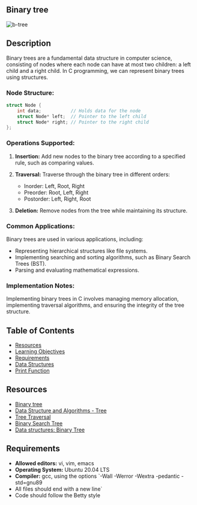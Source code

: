 ## Binary tree
![b-tree](https://github.com/ayoub22222222/binary_trees/assets/79339502/d2879cd8-7d9f-4bff-99b6-d64304a6f5a7)
## Description

Binary trees are a fundamental data structure in computer science, consisting of nodes where each node can have at most two children: a left child and a right child. In C programming, we can represent binary trees using structures.

### Node Structure:
```c
struct Node {
    int data;           // Holds data for the node
    struct Node* left;  // Pointer to the left child
    struct Node* right; // Pointer to the right child
};
```

### Operations Supported:
1. **Insertion:** Add new nodes to the binary tree according to a specified rule, such as comparing values.

2. **Traversal:** Traverse through the binary tree in different orders:
   - Inorder: Left, Root, Right
   - Preorder: Root, Left, Right
   - Postorder: Left, Right, Root

3. **Deletion:** Remove nodes from the tree while maintaining its structure.

### Common Applications:
Binary trees are used in various applications, including:
- Representing hierarchical structures like file systems.
- Implementing searching and sorting algorithms, such as Binary Search Trees (BST).
- Parsing and evaluating mathematical expressions.

### Implementation Notes:
Implementing binary trees in C involves managing memory allocation, implementing traversal algorithms, and ensuring the integrity of the tree structure.

## Table of Contents
- [Resources](#resources)
- [Learning Objectives](#learning-objectives)
- [Requirements](#requirements)
- [Data Structures](#data-structures)
- [Print Function](#print-function)

## Resources
- [Binary tree](https://en.wikipedia.org/wiki/Binary_tree)
- [Data Structure and Algorithms - Tree](https://www.geeksforgeeks.org/binary-tree-data-structure/)
- [Tree Traversal](https://www.geeksforgeeks.org/tree-traversals-inorder-preorder-and-postorder/) 
- [Binary Search Tree](https://www.geeksforgeeks.org/binary-search-tree-data-structure/)
- [Data structures: Binary Tree](https://www.tutorialspoint.com/data_structures_algorithms/binary_tree_algorithm.htm)

## Requirements
- **Allowed editors:** vi, vim, emacs
- **Operating System:** Ubuntu 20.04 LTS
- **Compiler:** gcc, using the options `-Wall -Werror -Wextra -pedantic -std=gnu89
- All files should end with a new line`
- Code should follow the Betty style

